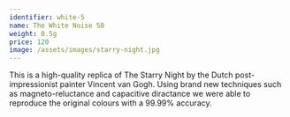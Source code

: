```yaml
---
identifier: white-5
name: The White Noise 50
weight: 0.5g
price: 120
image: /assets/images/starry-night.jpg
---
```

This is a high-quality replica of The Starry Night by the Dutch post-impressionist painter Vincent van Gogh. Using brand new techniques such as magneto-reluctance and capacitive diractance we were able to reproduce the original colours with a 99.99% accuracy.
